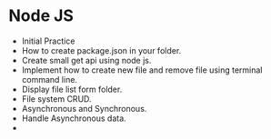 # Node JS

- Initial Practice
- How to create package.json in your folder.
- Create small get api using node js.
- Implement how to create new file and remove file using terminal command line.
- Display file list form folder.
- File system CRUD.
- Asynchronous and Synchronous.
- Handle Asynchronous data.
- 

